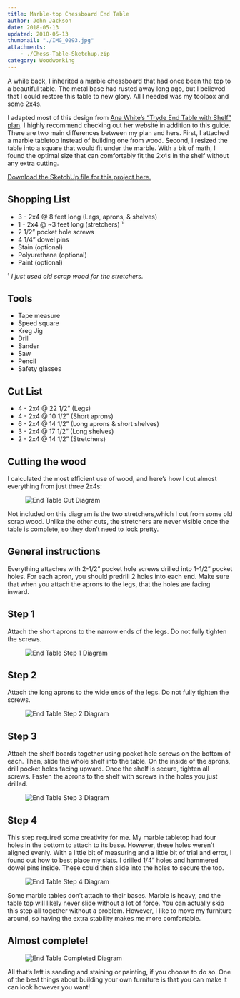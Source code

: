 ```yaml
---
title: Marble-top Chessboard End Table
author: John Jackson
date: 2018-05-13
updated: 2018-05-13
thumbnail: "./IMG_0293.jpg"
attachments:
    - ./Chess-Table-Sketchup.zip
category: Woodworking
---
```


A while back, I inherited a marble chessboard that had once been the top to a beautiful table. The metal base had rusted away long ago, but I believed that I could restore this table to new glory. All I needed was my toolbox and some 2x4s.

I adapted most of this design from [Ana White’s “Tryde End Table with Shelf” plan](http://www.ana-white.com/2013/10/plans/tryde-end-table-shelf-updated-pocket-hole-plans). I highly recommend checking out her website in addition to this guide. There are two main differences between my plan and hers. First, I attached a marble tabletop instead of building one from wood. Second, I resized the table into a square that would fit under the marble. With a bit of math, I found the optimal size that can comfortably fit the 2x4s in the shelf without any extra cutting.


[Download the SketchUp file for this project here.](./Chess-Table-Sketchup.zip)

## Shopping List

-   3 - 2x4 @ 8 feet long (Legs, aprons, &amp; shelves)
-   1 - 2x4 @ ~3 feet long (stretchers) ¹
-   2 1/2” pocket hole screws
-   4 1/4” dowel pins
-   Stain (optional)
-   Polyurethane (optional)
-   Paint (optional)

¹ *I just used old scrap wood for the stretchers.*

## Tools

-   Tape measure
-   Speed square
-   Kreg Jig
-   Drill
-   Sander
-   Saw
-   Pencil
-   Safety glasses

## Cut List

-   4 - 2x4 @ 22 1/2” (Legs)
-   4 - 2x4 @ 10 1/2” (Short aprons)
-   6 - 2x4 @ 14 1/2” (Long aprons &amp; short shelves)
-   3 - 2x4 @ 17 1/2” (Long shelves)
-   2 - 2x4 @ 14 1/2” (Stretchers)

## Cutting the wood

I calculated the most efficient use of wood, and here’s how I cut almost everything from just three 2x4s:

<figure class="wp-block-image alignwide">
    <img src="./6.png" alt="End Table Cut Diagram"/>
</figure>

Not included on this diagram is the two stretchers,which I cut from some old scrap wood. Unlike the other cuts, the stretchers are never visible once the table is complete, so they don’t need to look pretty.

## General instructions

Everything attaches with 2-1/2” pocket hole screws drilled into 1-1/2” pocket holes. For each apron, you should predrill 2 holes into each end. Make sure that when you attach the aprons to the legs, that the holes are facing inward.

## Step 1

Attach the short aprons to the narrow ends of the legs. Do not fully tighten the screws.

<figure class="aligncenter">
    <img src="./1.png" alt="End Table Step 1 Diagram" />
</figure>

## Step 2

Attach the long aprons to the wide ends of the legs. Do not fully tighten the screws.

<figure class="aligncenter">
    <img src="./2.png" alt="End Table Step 2 Diagram"/>
</figure>

## Step 3

Attach the shelf boards together using pocket hole screws on the bottom of each. Then, slide the whole shelf into the table. On the inside of the aprons, drill pocket holes facing upward. Once the shelf is secure, tighten all screws. Fasten the aprons to the shelf with screws in the holes you just drilled.

<figure class="aligncenter">
    <img src="./3.png" alt="End Table Step 3 Diagram"/>
</figure>

## Step 4

This step required some creativity for me. My marble tabletop had four holes in the bottom to attach to its base. However, these holes weren’t aligned evenly. With a little bit of measuring and a little bit of trial and error, I found out how to best place my slats. I drilled 1/4” holes and hammered dowel pins inside. These could then slide into the holes to secure the top.

<figure class="aligncenter">
    <img src="./4.png" alt="End Table Step 4 Diagram"/>
</figure>

Some marble tables don’t attach to their bases. Marble is heavy, and the table top will likely never slide without a lot of force. You can actually skip this step all together without a problem. However, I like to move my furniture around, so having the extra stability makes me more comfortable.

## Almost complete!

<figure class="aligncenter">
    <img src="./5.png" alt="End Table Completed Diagram"/>
</figure>

All that’s left is sanding and staining or painting, if you choose to do so. One of the best things about building your own furniture is that you can make it can look however you want!
